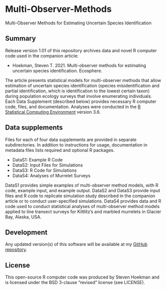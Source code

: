 # Multi-Observer-Methods
Multi-Observer Methods for Estimating Uncertain Species Identification

## Summary
Release version 1.01 of this repository archives data and novel R computer code used in the companion article: 
  - Hoekman, Steven T. 2021. Multi-observer methods for estimating uncertain species identification. Ecosphere. 
 
The article presents statistical models for multi-observer methods that allow estimation of uncertain species identification (species misidentification and partial identification, which is identification to the lowest certain taxon) during population ecology surveys that involve enumerating individuals. Each Data Supplement (described below) provides necessary R computer code, files, and documentation. Analyses were conducted in the [R Statistical Computing Environment]( https://www.r-project.org/) version 3.6. 
## Data supplements
Files for each of four data supplements are provided in separate subdirectories. In addition to instructions for usage, documentation in metadata files lists required and optional R packages. 
  - DataS1: Example R Code
  - DataS2: Input Files for Simulations
  - DataS3: R Code for Simulations
  - DataS4: Analyses of Murrelet Surveys

DataS1 provides simple examples of multi-observer method models, with R code, example input, and example output. 
DataS2 and DataS3 provide input files and R code to replicate simulation study described in the companion article or to conduct user-specified simulations. 
DataS4 provides data and R code used to conduct statistical analyses of multi-observer method models applied to line transect surveys for Kittlitz’s and marbled murrelets in Glacier Bay, Alaska, USA. 
## Development
Any updated version(s) of this software will be available at my [GitHub repository](https://github.com/StevenHoekman). 
## License
This open-source R computer code was produced by Steven Hoekman and is licensed under the BSD 3-clause “revised” license (see LICENSE). 
